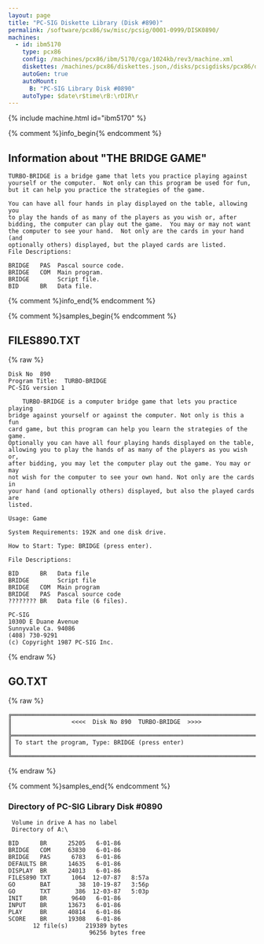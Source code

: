 ```yaml
---
layout: page
title: "PC-SIG Diskette Library (Disk #890)"
permalink: /software/pcx86/sw/misc/pcsig/0001-0999/DISK0890/
machines:
  - id: ibm5170
    type: pcx86
    config: /machines/pcx86/ibm/5170/cga/1024kb/rev3/machine.xml
    diskettes: /machines/pcx86/diskettes.json,/disks/pcsigdisks/pcx86/diskettes.json
    autoGen: true
    autoMount:
      B: "PC-SIG Library Disk #0890"
    autoType: $date\r$time\rB:\rDIR\r
---
```


{% include machine.html id="ibm5170" %}

{% comment %}info_begin{% endcomment %}

## Information about "THE BRIDGE GAME"

    TURBO-BRIDGE is a bridge game that lets you practice playing against
    yourself or the computer.  Not only can this program be used for fun,
    but it can help you practice the strategies of the game.
    
    You can have all four hands in play displayed on the table, allowing you
    to play the hands of as many of the players as you wish or, after
    bidding, the computer can play out the game.  You may or may not want
    the computer to see your hand.  Not only are the cards in your hand (and
    optionally others) displayed, but the played cards are listed.
    File Descriptions:
    
    BRIDGE   PAS  Pascal source code.
    BRIDGE   COM  Main program.
    BRIDGE        Script file.
    BID      BR   Data file.
{% comment %}info_end{% endcomment %}

{% comment %}samples_begin{% endcomment %}

## FILES890.TXT

{% raw %}
```
Disk No  890
Program Title:  TURBO-BRIDGE
PC-SIG version 1
 
    TURBO-BRIDGE is a computer bridge game that lets you practice playing
bridge against yourself or against the computer. Not only is this a fun
card game, but this program can help you learn the strategies of the game.
Optionally you can have all four playing hands displayed on the table,
allowing you to play the hands of as many of the players as you wish or,
after bidding, you may let the computer play out the game. You may or may
not wish for the computer to see your own hand. Not only are the cards in
your hand (and optionally others) displayed, but also the played cards are
listed.
 
Usage: Game
 
System Requirements: 192K and one disk drive.
 
How to Start: Type: BRIDGE (press enter).
 
File Descriptions:
 
BID      BR   Data file
BRIDGE        Script file
BRIDGE   COM  Main program
BRIDGE   PAS  Pascal source code
???????? BR   Data file (6 files).
 
PC-SIG
1030D E Duane Avenue
Sunnyvale Ca. 94086
(408) 730-9291
(c) Copyright 1987 PC-SIG Inc.

```
{% endraw %}

## GO.TXT

{% raw %}
```
╔═════════════════════════════════════════════════════════════════════════╗
║                 <<<<  Disk No 890  TURBO-BRIDGE  >>>>                   ║
╠═════════════════════════════════════════════════════════════════════════╣
║ To start the program, Type: BRIDGE (press enter)                        ║
╚═════════════════════════════════════════════════════════════════════════╝
```
{% endraw %}

{% comment %}samples_end{% endcomment %}

### Directory of PC-SIG Library Disk #0890

     Volume in drive A has no label
     Directory of A:\

    BID      BR      25205   6-01-86
    BRIDGE   COM     63830   6-01-86
    BRIDGE   PAS      6783   6-01-86
    DEFAULTS BR      14635   6-01-86
    DISPLAY  BR      24013   6-01-86
    FILES890 TXT      1064  12-07-87   8:57a
    GO       BAT        38  10-19-87   3:56p
    GO       TXT       386  12-03-87   5:03p
    INIT     BR       9640   6-01-86
    INPUT    BR      13673   6-01-86
    PLAY     BR      40814   6-01-86
    SCORE    BR      19308   6-01-86
           12 file(s)     219389 bytes
                           96256 bytes free
